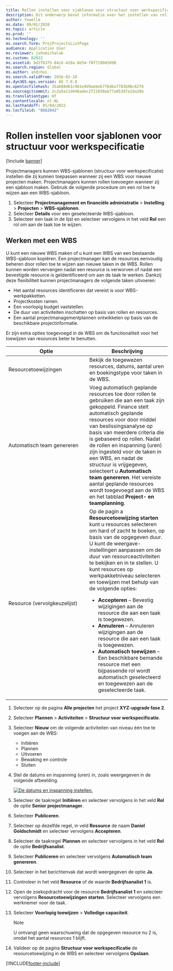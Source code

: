```yaml
---
title: Rollen instellen voor sjablonen voor structuur voor werkspecificatie
description: Dit onderwerp bevat informatie over het instellen van rolinformatie op sjablonen van structuur voor werkspecificatie.
author: Yowelle
ms.date: 09/01/2020
ms.topic: article
ms.prod: ''
ms.technology: ''
ms.search.form: ProjProjectsListPage
audience: Application User
ms.reviewer: johnmichalak
ms.custom: 82022
ms.assetid: bd2fb375-84c6-428a-8e54-f0f719045898
ms.search.region: Global
ms.author: andchoi
ms.search.validFrom: 2016-02-28
ms.dyn365.ops.version: AX 7.0.0
ms.openlocfilehash: 35ab88d61c9b1e9d9aebeb776d6a7783b96c62f6
ms.sourcegitcommit: 2c2a5a11d446adec2f21030ab77a053d7e2da28e
ms.translationtype: HT
ms.contentlocale: nl-NL
ms.lasthandoff: 05/04/2022
ms.locfileid: "8682842"
---
```

# <a name="set-up-roles-on-work-breakdown-structure-templates"></a>Rollen instellen voor sjablonen voor structuur voor werkspecificatie

[!include [banner](../includes/banner.md)]

Projectmanagers kunnen WBS-sjablonen (structuur voor werkspecificatie) instellen die zij kunnen toepassen wanneer zij een WBS voor nieuwe projecten maken. Projectmanagers kunnen rollen toevoegen wanneer zij een sjabloon maken. Gebruik de volgende procedure om een rol toe te wijzen aan een WBS-sjabloon.

1. Selecteer **Projectmanagement en financiële administratie** > **Instelling** > **Projecten** > **WBS-sjablonen**.
2. Selecteer **Details** voor een geselecteerde WBS-sjabloon.
3. Selecteer een taak in de lijst en selecteer vervolgens in het veld **Rol** een rol om aan de taak toe te wijzen.

## <a name="work-with-a-wbs"></a>Werken met een WBS

U kunt een nieuwe WBS maken of u kunt een WBS van een bestaande WBS-sjabloon kopiëren. Een projectmanager kan de resources eenvoudig beheren door rollen toe te wijzen aan nieuwe taken in de WBS. Rollen kunnen worden vervangen nadat een resource is verworven of nadat een bevestigde resource is geïdentificeerd om aan de taak te werken. Dankzij deze flexibiliteit kunnen projectmanagers de volgende taken uitvoeren:

- Het aantal resources identificeren dat vereist is voor WBS-werkpakketten.
- Projectkosten ramen.
- Een voorlopig budget vaststellen.
- De duur van activiteiten inschatten op basis van rollen en resources.
- Een aantal projectmanagementplannen ontwikkelen op basis van de beschikbare projectinformatie.

Er zijn extra opties toegevoegd in de WBS om de functionaliteit voor het toewijzen van resources beter te benutten.

<table>
<colgroup>
<col width="50%" />
<col width="50%" />
</colgroup>
<thead>
<tr class="header">
<th>Optie</th>
<th>Beschrijving</th>
</tr>
</thead>
<tbody>
<tr class="odd">
<td>Resourcetoewijzingen</td>
<td>Bekijk de toegewezen resources, datums, aantal uren en boekingstype voor taken in de WBS.</td>
</tr>
<tr class="even">
<td>Automatisch team genereren</td>
<td>Voeg automatisch geplande resources toe door rollen te gebruiken die aan een taak zijn gekoppeld. Finance stelt automatisch geplande resources voor door middel van beslissingsanalyse op basis van meerdere criteria die is gebaseerd op rollen. Nadat de rollen en inspanning (uren) zijn ingesteld voor de taken in een WBS, en nadat de structuur is vrijgegeven, selecteert u <strong>Automatisch team genereren</strong>. Het vereiste aantal geplande resources wordt toegevoegd aan de WBS en het tabblad <strong>Project- en teamplanning</strong>.</td>
</tr>
<tr class="odd">
<td>Resource (vervolgkeuzelijst)</td>
<td>Op de pagin a <strong>Resourcetoewijzing starten</strong> kunt u resources selecteren om hard of zacht te boeken, op basis van de opgegeven duur. U kunt de weergave-instellingen aanpassen om de duur van resourceactiviteiten te bekijken en in te stellen. U kunt resources op werkpakketniveau selecteren en toewijzen met behulp van de volgende opties:
<ul>
<li><strong>Accepteren</strong> – Bevestig wijzigingen aan de resource die aan een taak is toegewezen.</li>
<li><strong>Annuleren</strong> – Annuleren wijzigingen aan de resource die aan een taak is toegewezen.</li>
<li><strong>Automatisch toewijzen</strong> – Een beschikbare bemande resource met een bijpassende rol wordt automatisch geselecteerd en toegewezen aan de geselecteerde taak.</li>
</ul></td>
</tr>
</tbody>
</table>

1. Selecteer op de pagina **Alle projecten** het project **XYZ-upgrade fase 2**.
2. Selecteer **Plannen** > **Activiteiten** > **Structuur voor werkspecificatie**.
3. Selecteer **Nieuw** om de volgende activiteiten van niveau één toe te voegen aan de WBS:

    - Initiëren
    - Plannen
    - Uitvoeren
    - Bewaking en controle
    - Sluiten

4. Stel de datums en inspanning (uren) in, zoals weergegeven in de volgende afbeelding.

    [![De datums en inspanning instellen.](./media/projectresourcing10.jpg)](./media/projectresourcing10.jpg)

5. Selecteer de taakregel **Initiëren** en selecteer vervolgens in het veld **Rol** de optie **Senior projectmanager**.
6. Selecteer **Publiceren**.
7. Selecteer op dezelfde regel, in veld **Resource** de naam **Daniel Goldschmidt** en selecteer vervolgens **Accepteren**.
8. Selecteer de taakregel **Plannen** en selecteer vervolgens in het veld **Rol** de optie **Bedrijfsanalist**.
9. Selecteer **Publiceren** en selecteer vervolgens **Automatisch team genereren**.
10. Selecteer in het berichtenvak dat wordt weergegeven de optie **Ja**.
11. Controleer in het veld **Resource** of de waarde **Bedrijfsanalist 1** is.
12. Open de zoekopdracht voor de resource **Bedrijfsanalist 1** en selecteer vervolgens **Resourcetoewijzingen starten**. Selecteer vervolgens een werknemer voor de taak.
13. Selecteer **Voorlopig toewijzen** &gt; **Volledige capaciteit**.

    > [!NOTE] 
    > U ontvangt geen waarschuwing dat de opgegeven resource nu 2 is, omdat het aantal resources 1 blijft.

14. Valideer op de pagina **Structuur voor werkspecificatie** de resourcetoewijzing in de WBS en selecteer vervolgens **Opslaan**.


[!INCLUDE[footer-include](../includes/footer-banner.md)]